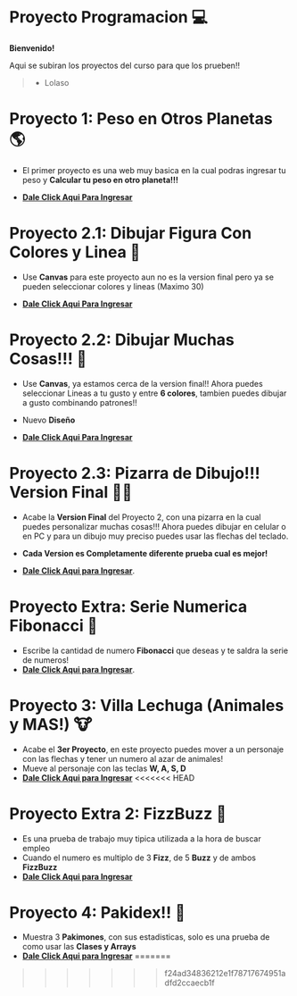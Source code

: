 # Proyecto Programacion 💻
**Bienvenido!**

Aqui se subiran los proyectos del curso para que los prueben!!

>- Lolaso


# Proyecto 1: Peso en Otros Planetas 🌎

- El primer proyecto es una web muy basica en la cual podras ingresar tu peso y **Calcular tu peso en otro planeta!!!**

- **[Dale Click Aqui Para Ingresar](https://lolaso0.github.io/Proyectos-Nivel-Basico-/marte_jupiter.html)**

# Proyecto 2.1: Dibujar Figura Con Colores y Linea 💛

- Use **Canvas** para este proyecto aun no es la version final pero ya se pueden seleccionar colores y lineas (Maximo 30)

- **[Dale Click Aqui Para Ingresar](https://lolaso0.github.io/Proyectos-Nivel-Basico-/canvas/versiones_antiguas/version1.html)**

# Proyecto 2.2: Dibujar Muchas Cosas!!! 💙

- Use **Canvas**, ya estamos cerca de la version final!! Ahora puedes seleccionar Lineas a tu gusto y entre **6 colores**, tambien puedes dibujar a gusto combinando patrones!!

- Nuevo **Diseño**

- **[Dale Click Aqui Para Ingresar](https://lolaso0.github.io/Proyectos-Nivel-Basico-/canvas/dibujo.html)**

# Proyecto 2.3: Pizarra de Dibujo!!! **Version Final** 👨‍🏫

- Acabe la **Version Final** del Proyecto 2, con una pizarra en la cual puedes personalizar muchas cosas!!! Ahora puedes dibujar en celular o en PC y para un dibujo muy preciso puedes usar las flechas del teclado.
- **Cada Version es Completamente diferente prueba cual es mejor!**

- **[Dale Click Aqui para Ingresar](https://lolaso0.github.io/Proyectos-Nivel-Basico-/teclas/flechas.html)**.

# Proyecto **Extra**: Serie Numerica Fibonacci 🔢
- Escribe la cantidad de numero **Fibonacci** que deseas y te saldra la serie de numeros!
- **[Dale Click Aqui para Ingresar](https://lolaso0.github.io/Proyectos-Nivel-Basico-/fibonacci/fibonacci.html)**.

# Proyecto 3: Villa Lechuga **(Animales y MAS!)** 🐮
- Acabe el **3er Proyecto**, en este proyecto puedes mover a un personaje con las flechas y tener un numero al azar de animales!
- Mueve al personaje con las teclas **W, A, S, D**  
- **[Dale Click Aqui para Ingresar](https://lolaso0.github.io/Proyectos-Nivel-Basico-/villaplatzi/villa.html)**
<<<<<<< HEAD
# Proyecto **Extra 2**: FizzBuzz 🐝
- Es una prueba de trabajo muy tipica utilizada a la hora de buscar empleo
- Cuando el numero es multiplo de 3 **Fizz**, de 5 **Buzz** y de ambos **FizzBuzz**
- **[Dale Click Aqui para Ingresar](https://lolaso0.github.io/Proyectos-Nivel-Basico-/fizzbuzz/modulo.html)**

# Proyecto 4: **Pakidex!!** 🌈
- Muestra 3 **Pakimones**, con sus estadisticas, solo es una prueba de como usar las **Clases y Arrays**
- **[Dale Click Aqui para Ingresar](https://lolaso0.github.io/pakiman/pakiman.html)**
=======
>>>>>>> f24ad34836212e1f78717674951adfd2ccaecb1f
